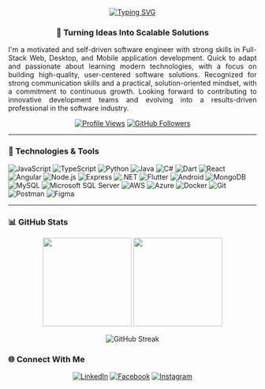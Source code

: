 <p align="center">
  <a href="https://git.io/typing-svg">
    <img src="https://readme-typing-svg.herokuapp.com?font=Architects+Daughter&color=7AF79A&size=30&center=true&vCenter=true&width=800&duration=3000&pause=1000&lines=Hey!+I'm+Neethila!;Full+Stack+Web,+Mobile+%26+Desktop+Apps+Developer,;Software+Engineer+From+Sri+Lanka+🇱🇰" alt="Typing SVG" />
  </a>
</p>
<h3 align="center">🚀 Turning Ideas Into Scalable Solutions</h3>
<p align="justify">
  I'm a motivated and self-driven software engineer with strong skills in Full-Stack Web, Desktop, and Mobile application development. Quick 
  to adapt and passionate about learning modern technologies, with a focus on building high-quality, user-centered software solutions. 
  Recognized for strong communication skills and a practical, solution-oriented mindset, with a commitment to continuous growth. 
  Looking forward to contributing to innovative development teams and evolving into a results-driven professional in the software 
  industry.
</p>

<div align="center">
  
  [![Profile Views](https://komarev.com/ghpvc/?username=neethila-knk&label=Profile%20views&color=0e75b6&style=flat)](https://github.com/neethila-knk)
  [![GitHub Followers](https://img.shields.io/github/followers/neethila-knk?logo=github&style=social)](https://github.com/neethila-knk)
  
</div>

---

### 🔧 Technologies & Tools

![JavaScript](https://img.shields.io/badge/-JavaScript-F7DF1E?style=flat-square&logo=javascript&logoColor=black)
![TypeScript](https://img.shields.io/badge/-TypeScript-3178C6?style=flat-square&logo=typescript&logoColor=white)
![Python](https://img.shields.io/badge/-Python-3776AB?style=flat-square&logo=python&logoColor=white)
![Java](https://img.shields.io/badge/-Java-007396?style=flat-square&logo=java&logoColor=white)
![C#](https://img.shields.io/badge/-C%23-239120?style=flat-square&logo=c-sharp&logoColor=white)
![Dart](https://img.shields.io/badge/-Dart-0175C2?style=flat-square&logo=dart&logoColor=white)
![React](https://img.shields.io/badge/-React-61DAFB?style=flat-square&logo=react&logoColor=black)
![Angular](https://img.shields.io/badge/-Angular-DD0031?style=flat-square&logo=angular&logoColor=white)
![Node.js](https://img.shields.io/badge/-Node.js-339933?style=flat-square&logo=node.js&logoColor=white)
![Express](https://img.shields.io/badge/-Express-000000?style=flat-square&logo=express&logoColor=white)
![.NET](https://img.shields.io/badge/-.NET-512BD4?style=flat-square&logo=dotnet&logoColor=white)
![Flutter](https://img.shields.io/badge/-Flutter-02569B?style=flat-square&logo=flutter&logoColor=white)
![Android](https://img.shields.io/badge/-Android-3DDC84?style=flat-square&logo=android&logoColor=white)
![MongoDB](https://img.shields.io/badge/-MongoDB-47A248?style=flat-square&logo=mongodb&logoColor=white)
![MySQL](https://img.shields.io/badge/-MySQL-4479A1?style=flat-square&logo=mysql&logoColor=white)
![Microsoft SQL Server](https://img.shields.io/badge/-MS_SQL-CC2927?style=flat-square&logo=microsoft-sql-server&logoColor=white)
![AWS](https://img.shields.io/badge/-AWS-232F3E?style=flat-square&logo=amazon-aws&logoColor=white)
![Azure](https://img.shields.io/badge/-Azure-0078D4?style=flat-square&logo=microsoft-azure&logoColor=white)
![Docker](https://img.shields.io/badge/-Docker-2496ED?style=flat-square&logo=docker&logoColor=white)
![Git](https://img.shields.io/badge/-Git-F05032?style=flat-square&logo=git&logoColor=white)
![Postman](https://img.shields.io/badge/-Postman-FF6C37?style=flat-square&logo=postman&logoColor=white)
![Figma](https://img.shields.io/badge/-Figma-F24E1E?style=flat-square&logo=figma&logoColor=white)

---

### 📊 GitHub Stats

<div align="center">
  
  <img height="180em" src="https://github-readme-stats.vercel.app/api?username=neethila-knk&show_icons=true&theme=radical&include_all_commits=true&count_private=true"/>
  <img height="180em" src="https://github-readme-stats.vercel.app/api/top-langs/?username=neethila-knk&layout=compact&langs_count=8&theme=radical"/>
  
  ![GitHub Streak](https://github-readme-streak-stats.herokuapp.com/?user=neethila-knk&theme=radical)
  
</div>

### 🌐 Connect With Me

<div align="center">
  
  [![LinkedIn](https://img.shields.io/badge/-LinkedIn-0077B5?style=for-the-badge&logo=linkedin&logoColor=white)](https://linkedin.com/in/neethila-knk)
  [![Facebook](https://img.shields.io/badge/-Facebook-1877F2?style=for-the-badge&logo=facebook&logoColor=white)](https://fb.com/neethila.knk)
  [![Instagram](https://img.shields.io/badge/-Instagram-E4405F?style=for-the-badge&logo=instagram&logoColor=white)](https://instagram.com/neethila_knk)
  
</div>
